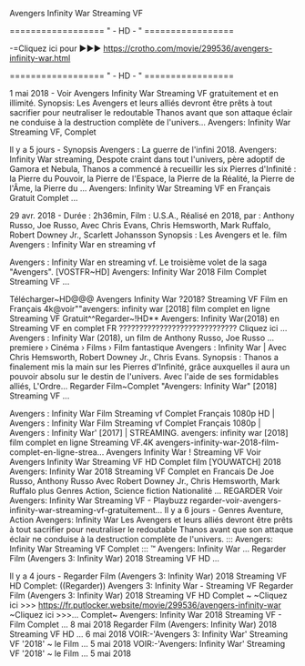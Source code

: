 Avengers Infinity War Streaming VF

================== " - HD - " =================

-=Cliquez ici pour ►►► https://crotho.com/movie/299536/avengers-infinity-war.html

================== " - HD - " =================


1 mai 2018 - Voir Avengers Infinity War Streaming VF gratuitement et en illimité. Synopsis: Les Avengers et leurs alliés devront être prêts à tout sacrifier pour neutraliser le redoutable Thanos avant que son attaque éclair ne conduise à la destruction complète de l'univers...
Avengers: Infinity War Streaming VF, Complet

Il y a 5 jours - Synopsis Avengers : La guerre de l'infini 2018. Avengers: Infinity War streaming, Despote craint dans tout l'univers, père adoptif de Gamora et Nebula, Thanos a commencé à recueillir les six Pierres d'Infinité : la Pierre du Pouvoir, la Pierre de l'Espace, la Pierre de la Réalité, la Pierre de l'Âme, la Pierre du ...
Avengers: Infinity War Streaming VF en Français Gratuit Complet ...

29 avr. 2018 - Durée : 2h36min, Film : U.S.A., Réalisé en 2018, par : Anthony Russo, Joe Russo, Avec Chris Evans, Chris Hemsworth, Mark Ruffalo, Robert Downey Jr., Scarlett Johansson Synopsis : Les Avengers et le.
film Avengers : Infinity War en streaming vf

Avengers : Infinity War en streaming vf. Le troisième volet de la saga "Avengers".
[VOSTFR~HD] Avengers: Infinity War 2018 Film Complet Streaming VF ...

Télécharger~HD@@@ Avengers Infinity War ?2018? Streaming VF Film en Français 4k@voir""avengers: infinity war [2018] film complet en ligne Streaming VF Gratuit^^Regarder~!HD** Avengers: Infinity War(2018) en Streaming VF en complet FR ????????????????????????????? Cliquez ici ...
Avengers : Infinity War (2018), un film de Anthony Russo, Joe Russo ...
premiere › Cinéma › Films › Film fantastique
Avengers : Infinity War | Avec Chris Hemsworth, Robert Downey Jr., Chris Evans. Synopsis : Thanos a finalement mis la main sur les Pierres d'Infinité, grâce auxquelles il aura un pouvoir absolu sur le destin de l'univers. Avec l'aide de ses formidables alliés, L'Ordre...
Regarder Film~Complet "Avengers: Infinity War" [2018] Streaming VF ...

Avengers : Infinity War Film Streaming vf Complet Français 1080p HD | Avengers : Infinity War Film Streaming vf Complet Français 1080p | Avengers : Infinity War' [2017] | STREAMING.
avengers: infinity war [2018] film complet en ligne Streaming VF.4K
avengers-infinity-war-2018-film-complet-en-ligne-strea...
Avengers Infinity War ! Streaming VF Voir Avengers Infinity War Streaming VF HD Complet film [YOUWATCH] 2018 Avengers: Infinity War 2018 Streaming VF Complet en Francais De Joe Russo, Anthony Russo Avec Robert Downey Jr., Chris Hemsworth, Mark Ruffalo plus Genres Action, Science fiction Nationalité ...
REGARDER Voir Avengers: Infinity War Streaming VF - Playbuzz
regarder-voir-avengers-infinity-war-streaming-vf-gratuitement...
Il y a 6 jours - Genres Aventure, Action Avengers: Infinity War Les Avengers et leurs alliés devront être prêts à tout sacrifier pour neutraliser le redoutable Thanos avant que son attaque éclair ne conduise à la destruction complète de l'univers. ::: Avengers: Infinity War Streaming VF Complet ::: ™ Avengers: Infinity War ...
Regarder Film (Avengers 3: Infinity War) 2018 Streaming VF HD ...

Il y a 4 jours - Regarder Film (Avengers 3: Infinity War) 2018 Streaming VF HD Complet: ((Regarder)) Avengers 3: Infinity War - Streaming VF Regarder Film (Avengers 3: Infinity War) 2018 Streaming VF HD Complet ~ ~Cliquez ici >>> https://fr.putlocker.website/movie/299536/avengers-infinity-war ~Cliquez ici >>>...
Complet~ Avengers: Infinity War 2018 Streaming VF - Film Complet ...
8 mai 2018
Regarder Film (Avengers: Infinity War) 2018 Streaming VF HD ...
6 mai 2018
VOIR:-'Avengers 3: Infinity War' Streaming VF '2018' ~ le Film ...
5 mai 2018
VOIR:-'Avengers: Infinity War' Streaming VF '2018' ~ le Film ...
5 mai 2018
